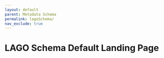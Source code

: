 ```yaml
---
layout: default
parent: Metadata Schema
permalink: lagoSchema/
nav_exclude: true
---
```


# LAGO Schema Default Landing Page